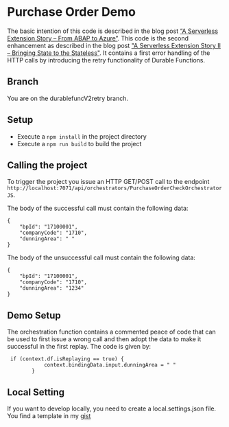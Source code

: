 # Purchase Order Demo
The basic intention of this code is described in the blog post [“A Serverless Extension Story – From ABAP to Azure”](https://blogs.sap.com/2019/12/09/a-serverless-extension-story-from-abap-to-azure/). 
This code is the second enhancement as described in the blog post ["A Serverless Extension Story II – Bringing State to the Stateless"](https://blogs.sap.com/2020/02/17/a-serverless-extension-story-ii-bringing-state-to-the-stateless/). It contains a first error handling of the HTTP calls by introducing the retry functionality of Durable Functions. 
## Branch
You are on the durablefuncV2retry branch.
## Setup
* Execute a `npm install` in the project directory
* Execute a `npm run build` to build the project
## Calling the project
To trigger the  project you issue an HTTP GET/POST call to the endpoint ` http://localhost:7071/api/orchestrators/PurchaseOrderCheckOrchestratorJS`.

The body of the successful call must contain the following data:
```
{
	"bpId": "17100001",
	"companyCode": "1710",
	"dunningArea": " "
}
```
The body of the unsuccessful call must contain the following data:
```
{
	"bpId": "17100001",
	"companyCode": "1710",
	"dunningArea": "1234"
}
```
## Demo Setup
The orchestration function contains a commented peace of code that can be used to first issue a wrong call and then adopt the data to make it successful in the first replay. The code is given by:
```
 if (context.df.isReplaying == true) {
            context.bindingData.input.dunningArea = " "
        }
```

## Local Setting
If you want to develop locally, you need to create a local.settings.json file. You find a template in my [gist](https://gist.github.com/lechnerc77/2da9c96d902cc554ce8250f202cb7f5b)